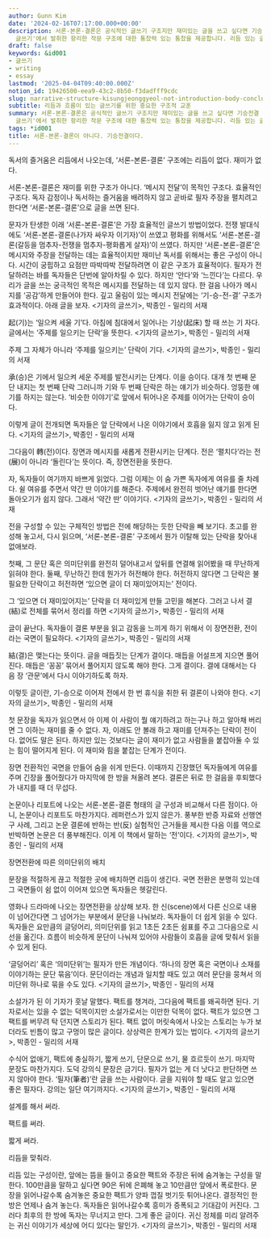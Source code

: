 ```yaml
---
author: Gunn Kim
date: '2024-02-16T07:17:00.000+00:00'
description: 서론-본론-결론은 공식적인 글쓰기 구조지만 재미있는 글을 쓰고 싶다면 기승전결 구조를 인식해야 합니다. 이 글은 박종인의 '기자의
  글쓰기'에서 발취한 항리한 작문 구조에 대한 통찼력 있는 통찼을 제공합니다. 리듬 있는 글쓰기의 부당탈탈한 매력을 발견해 보세요.
draft: false
keywords: &id001
- 글쓰기
- writing
- essay
lastmod: '2025-04-04T09:40:00.000Z'
notion_id: 19426500-eea9-43c2-8b50-f3dadfff9cdc
slug: narrative-structure-kisungjeonggyeol-not-introduction-body-conclusion
subtitle: 리듬과 흐름이 있는 글쓰기를 위한 중요한 구조적 교훈
summary: 서론-본론-결론은 공식적인 글쓰기 구조지만 재미있는 글을 쓰고 싶다면 기승전결 구조를 인식해야 합니다. 이 글은 박종인의 '기자의
  글쓰기'에서 발취한 항리한 작문 구조에 대한 통찼력 있는 통찼을 제공합니다. 리듬 있는 글쓰기의 부당탈탈한 매력을 발견해 보세요.
tags: *id001
title: 서론-본론-결론이 아니다. 기승전결이다.
---
```


독서의 즐거움은 리듬에서 나오는데, ‘서론-본론-결론’ 구조에는 리듬이 없다. 재미가 없다.

서론-본론-결론은 재미를 위한 구조가 아니다. ‘메시지 전달’이 목적인 구조다. 효율적인 구조다. 독자 감정이나 독서하는 즐거움을 배려하지 않고 곧바로 필자 주장을 펼치려고 한다면 ‘서론-본론-결론’으로 글을 쓰면 된다.

문자가 탄생한 이래 ‘서론-본론-결론’은 가장 효율적인 글쓰기 방법이었다. 전쟁 발대식에도 ‘서론-본론-결론(나가자 싸우자 이기자)’이 쓰였고 평화를 위해서도 ‘서론-본론-결론(갈등을 멈추자-전쟁을 멈추자-평화롭게 살자)’이 쓰였다. 하지만 ‘서론-본론-결론’은 메시지와 주장을 전달하는 데는 효율적이지만 재미난 독서를 위해서는 좋은 구성이 아니다. 시간이 궁핍하고 요점만 따박따박 전달하려면 이 같은 구조가 효율적이다. 필자가 전달하려는 바를 독자들은 단번에 알아차릴 수 있다. 하지만 ‘안다’와 ‘느낀다’는 다르다. 우리가 글을 쓰는 궁극적인 목적은 메시지를 전달하는 데 있지 않다. 한 걸음 나아가 메시지를 ‘공감’하게 만들어야 한다. 깊고 울림이 있는 메시지 전달에는 ‘기-승-전-결’ 구조가 효과적이다. 아래 글을 보자.
<기자의 글쓰기>, 박종인 - 밀리의 서재


起(기)는 ‘일으켜 세울 기’다. 아침에 침대에서 일어나는 기상(起床) 할 때 쓰는 기 자다. 글에서는 ‘주제를 일으키는 단락’을 뜻한다.
<기자의 글쓰기>, 박종인 - 밀리의 서재

주제 그 자체가 아니라 ‘주제를 일으키는’ 단락이 기다.
<기자의 글쓰기>, 박종인 - 밀리의 서재


承(승)은 기에서 일으켜 세운 주제를 발전시키는 단계다. 이을 승이다. 대개 첫 번째 문단 내지는 첫 번째 단락 그러니까 기와 두 번째 단락은 하는 얘기가 비슷하다. 엉뚱한 얘기를 하지는 않는다. ‘비슷한 이야기’로 앞에서 튀어나온 주제를 이어가는 단락이 승이다. 

이렇게 글이 전개되면 독자들은 앞 단락에서 나온 이야기에서 호흡을 잃지 않고 읽게 된다.
<기자의 글쓰기>, 박종인 - 밀리의 서재


그다음이 轉(전)이다. 장면과 메시지를 새롭게 전환시키는 단계다. 전은 ‘펼치다’라는 전(展)이 아니라 ‘돌린다’는 뜻이다. 즉, 장면전환을 뜻한다.

자, 독자들이 여기까지 바쁘게 읽었다. 그럼 이제는 이 숨 가쁜 독자에게 여유를 줄 차례다. 쉴 여유를 주면서 약간 딴 이야기를 해준다. 주제에서 완전히 벗어난 얘기를 한다면 돌아오기가 쉽지 않다. 그래서 ‘약간 딴’ 이야기다.
<기자의 글쓰기>, 박종인 - 밀리의 서재


전을 구성할 수 있는 구체적인 방법은 전에 해당하는 듯한 단락을 빼 보기다. 초고를 완성해 놓고서, 다시 읽으며, ‘서론-본론-결론’ 구조에서 뭔가 이탈해 있는 단락을 찾아내 없애보라.

첫째, 그 문단 혹은 의미단위를 완전히 덜어내고서 앞뒤를 연결해 읽어봤을 때 무난하게 읽혀야 한다. 둘째, 무난하긴 한데 뭔가가 허전해야 한다. 허전하지 않다면 그 단락은 불필요한 단락이고 허전하면 ‘있으면 글이 더 재미있어지는’ 전이다.

그 ‘있으면 더 재미있어지는’ 단락을 더 재미있게 만들 고민을 해본다. 그러고 나서 결(結)로 전체를 묶어서 정리를 하면
<기자의 글쓰기>, 박종인 - 밀리의 서재

글이 끝난다. 독자들이 결론 부분을 읽고 감동을 느끼게 하기 위해서 이 장면전환, 전이라는 국면이 필요하다.
<기자의 글쓰기>, 박종인 - 밀리의 서재


結(결)은 맺는다는 뜻이다. 글을 매듭짓는 단계가 결이다. 매듭을 어설프게 지으면 풀어진다. 매듭은 ‘꽁꽁’ 묶어서 풀어지지 않도록 해야 한다. 그게 결이다. 결에 대해서는 다음 장 ‘관문’에서 다시 이야기하도록 하자.

이렇듯 글이란, 기-승으로 이어져 전에서 한 번 휴식을 취한 뒤 결론이 나와야 한다.
<기자의 글쓰기>, 박종인 - 밀리의 서재



첫 문장을 독자가 읽으면서 아 이제 이 사람이 뭘 얘기하려고 하는구나 하고 알아채 버리면 그 이하는 재미를 줄 수 없다. 자, 이래도 안 볼래 하고 재미를 던져주는 단락이 전이다. 없어도 말은 된다. 하지만 있는 것보다는 글이 재미가 없고 사람들을 붙잡아둘 수 있는 힘이 떨어지게 된다. 이 재미와 힘을 붙잡는 단계가 전이다.

장면 전환적인 국면을 만들어 숨을 쉬게 만든다. 이때까지 긴장했던 독자들에게 여유를 주며 긴장을 풀어줬다가 마지막에 한 방을 쳐올려 본다. 결론은 뒤로 한 걸음을 후퇴했다가 내지를 때 더 무섭다.

논문이나 리포트에 나오는 서론-본론-결론 형태의 글 구성과 비교해서 다른 점이다. 아니, 논문이나 리포트도 마찬가지다. 레퍼런스가 있지 않은가. 풍부한 반증 자료와 선행연구 사례, 그리고 논문 결론에 반하는 반(反) 실험적인 근거들을 제시한 다음 이를 역으로 반박하면 논문은 더 풍부해진다. 이게 이 책에서 말하는 ‘전’이다.
<기자의 글쓰기>, 박종인 - 밀리의 서재


장면전환에 따른 의미단위의 배치

문장을 적절하게 끊고 적절한 곳에 배치하면 리듬이 생긴다. 국면 전환은 분명히 있는데 그 국면들이 쉼 없이 이어져 있으면 독자들은 헷갈린다.

영화나 드라마에 나오는 장면전환을 상상해 보자. 한 신(scene)에서 다른 신으로 내용이 넘어간다면 그 넘어가는 부분에서 문단을 나눠보라. 독자들이 더 쉽게 읽을 수 있다. 독자들은 요만큼의 글덩어리, 의미단위를 읽고 1초든 2초든 쉼표를 주고 그다음으로 시선을 옮긴다. 흐름이 비슷하게 문단이 나눠져 있어야 사람들이 호흡을 글에 맞춰서 읽을 수 있게 된다.

‘글덩어리’ 혹은 ‘의미단위’는 필자가 만든 개념이다. ‘하나의 장면 혹은 국면이나 소재를 이야기하는 문단 묶음’이다. 문단이라는 개념과 일치할 때도 있고 여러 문단을 뭉쳐서 의미단위 하나로 묶을 수도 있다.
<기자의 글쓰기>, 박종인 - 밀리의 서재



소설가가 된 이 기자가 훗날 말했다. 팩트를 챙겨라, 그다음에 팩트를 왜곡하면 된다. 기자로서는 있을 수 없는 덕목이지만 소설가로서는 이만한 덕목이 없다. 팩트가 있으면 그 팩트를 버무려 탁 던지면 스토리가 된다. 팩트 없이 머릿속에서 나오는 스토리는 누가 보더라도 빈틈이 많고 구멍이 많은 글이다. 상상력은 한계가 있는 법이다.
<기자의 글쓰기>, 박종인 - 밀리의 서재


수식어 없애기, 팩트에 충실하기, 짧게 쓰기, 단문으로 쓰기, 물 흐르듯이 쓰기. 마지막 문장도 마찬가지다. 도덕 강의식 문장은 금기다. 필자가 없는 게 더 낫다고 판단하면 쓰지 않아야 한다. ‘필자(筆者)’란 글을 쓰는 사람이다. 글을 지워야 할 때도 알고 있으면 좋은 필자다. 강의는 일단 여기까지다.
<기자의 글쓰기>, 박종인 - 밀리의 서재



설계를 해서 써라.

팩트를 써라.

짧게 써라.

리듬을 맞춰라.

리듬 있는 구성이란, 앞에는 뜸을 들이고 중요한 팩트와 주장은 뒤에 숨겨놓는 구성을 말한다. 100만큼을 말하고 싶다면 90은 뒤에 은폐해 놓고 10만큼만 앞에서 폭로한다. 문장을 읽어나갈수록 숨겨놓은 중요한 팩트가 양파 껍질 벗기듯 튀어나온다. 결정적인 한 방은 언제나 숨겨 놓는다. 독자들은 읽어나갈수록 흥미가 증폭되고 기대감이 커진다. 그러다 최후의 한 방에 독자는 무너지고 만다. 그게 좋은 글이다. 귀신 정체를 미리 알려주는 귀신 이야기가 세상에 어디 있다는 말인가.
<기자의 글쓰기>, 박종인 - 밀리의 서재

